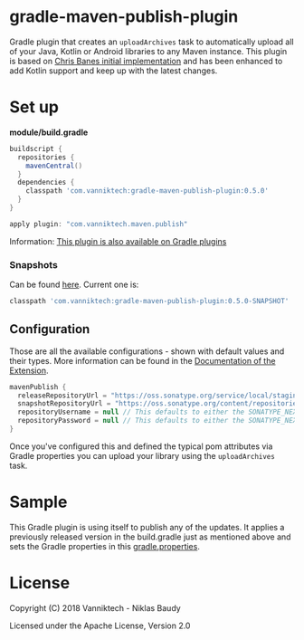 # gradle-maven-publish-plugin

Gradle plugin that creates an `uploadArchives` task to automatically upload all of your Java, Kotlin or Android libraries to any Maven instance. This plugin is based on [Chris Banes initial implementation](https://github.com/chrisbanes/gradle-mvn-push) and has been enhanced to add Kotlin support and keep up with the latest changes.

# Set up

**module/build.gradle**

```groovy
buildscript {
  repositories {
    mavenCentral()
  }
  dependencies {
    classpath 'com.vanniktech:gradle-maven-publish-plugin:0.5.0'
  }
}

apply plugin: "com.vanniktech.maven.publish"
```

Information: [This plugin is also available on Gradle plugins](https://plugins.gradle.org/plugin/com.vanniktech.maven.publish)

### Snapshots

Can be found [here](https://oss.sonatype.org/#nexus-search;quick~gradle-maven-publish-plugin). Current one is:

```groovy
classpath 'com.vanniktech:gradle-maven-publish-plugin:0.5.0-SNAPSHOT'
```

## Configuration

Those are all the available configurations - shown with default values and their types. More information can be found in the [Documentation of the Extension](src/test/kotlin/com/vanniktech/maven/publish/MavenPublishPluginExtensionTest.kt).

```groovy
mavenPublish {
  releaseRepositoryUrl = "https://oss.sonatype.org/service/local/staging/deploy/maven2/"
  snapshotRepositoryUrl = "https://oss.sonatype.org/content/repositories/snapshots/"
  repositoryUsername = null // This defaults to either the SONATYPE_NEXUS_USERNAME Gradle property or the system environment variable.
  repositoryPassword = null // This defaults to either the SONATYPE_NEXUS_PASSWORD Gradle property or the system environment variable.
}
```

Once you've configured this and defined the typical pom attributes via Gradle properties you can upload your library using the `uploadArchives` task.

# Sample

This Gradle plugin is using itself to publish any of the updates. It applies a previously released version in the build.gradle just as mentioned above and sets the Gradle properties in this [gradle.properties](gradle.properties).

# License

Copyright (C) 2018 Vanniktech - Niklas Baudy

Licensed under the Apache License, Version 2.0
